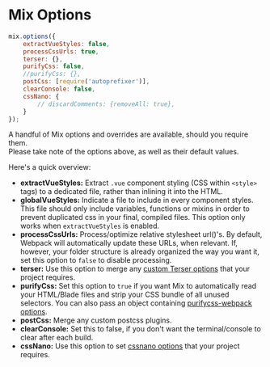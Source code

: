 # Mix Options

```js
mix.options({
    extractVueStyles: false,
    processCssUrls: true,
    terser: {},
    purifyCss: false,
    //purifyCss: {},
    postCss: [require('autoprefixer')],
    clearConsole: false,
    cssNano: {
        // discardComments: {removeAll: true},
    }
});
```

A handful of Mix options and overrides are available, should you require them.  
Please take note of the options above, as well as their default values.

Here's a quick overview:

-   **extractVueStyles:** Extract `.vue` component styling (CSS within `<style>` tags) to a dedicated file, rather than inlining it into the HTML.
-   **globalVueStyles:** Indicate a file to include in every component styles. This file should only include variables, functions or mixins in order to prevent duplicated css in your final, compiled files. This option only works when `extractVueStyles` is enabled.
-   **processCssUrls:** Process/optimize relative stylesheet url()'s. By default, Webpack will automatically update these URLs, when relevant. If, however, your folder structure is already organized the way you want it, set this option to `false` to disable processing.
-   **terser:** Use this option to merge any [custom Terser options](https://github.com/webpack-contrib/terser-webpack-plugin#options) that your project requires.
-   **purifyCss:** Set this option to `true` if you want Mix to automatically read your HTML/Blade files and strip your CSS bundle of all unused selectors. You can also pass an object containing [purifycss-webpack options](https://github.com/webpack-contrib/purifycss-webpack#options).
-   **postCss:** Merge any custom postcss plugins.
-   **clearConsole:** Set this to false, if you don't want the terminal/console to clear after each build.
-   **cssNano:** Use this option to set [cssnano options](https://cssnano.co/optimisations/) that your project requires.
